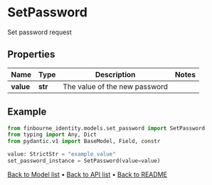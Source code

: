 # SetPassword

Set password request
## Properties
Name | Type | Description | Notes
------------ | ------------- | ------------- | -------------
**value** | **str** | The value of the new password | 
## Example

```python
from finbourne_identity.models.set_password import SetPassword
from typing import Any, Dict
from pydantic.v1 import BaseModel, Field, constr

value: StrictStr = "example_value"
set_password_instance = SetPassword(value=value)

```

[Back to Model list](../README.md#documentation-for-models) &#8226; [Back to API list](../README.md#documentation-for-api-endpoints) &#8226; [Back to README](../README.md)

